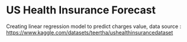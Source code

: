 # US Health Insurance Forecast
 Creating linear regression model to predict charges value,
 data source : https://www.kaggle.com/datasets/teertha/ushealthinsurancedataset
